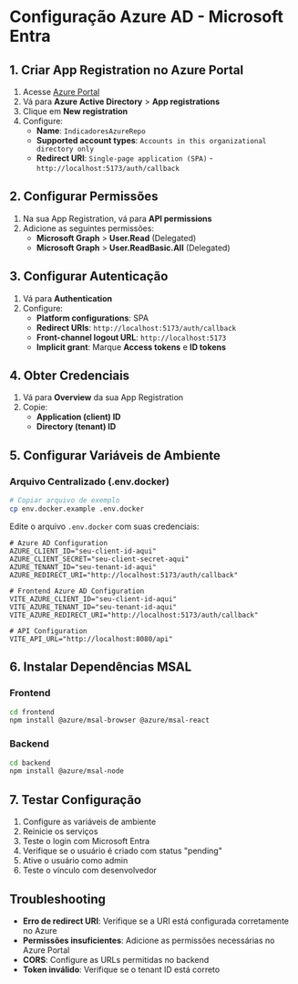 # Configuração Azure AD - Microsoft Entra

## 1. Criar App Registration no Azure Portal

1. Acesse [Azure Portal](https://portal.azure.com)
2. Vá para **Azure Active Directory** > **App registrations**
3. Clique em **New registration**
4. Configure:
   - **Name**: `IndicadoresAzureRepo`
   - **Supported account types**: `Accounts in this organizational directory only`
   - **Redirect URI**: `Single-page application (SPA)` - `http://localhost:5173/auth/callback`

## 2. Configurar Permissões

1. Na sua App Registration, vá para **API permissions**
2. Adicione as seguintes permissões:
   - **Microsoft Graph** > **User.Read** (Delegated)
   - **Microsoft Graph** > **User.ReadBasic.All** (Delegated)

## 3. Configurar Autenticação

1. Vá para **Authentication**
2. Configure:
   - **Platform configurations**: SPA
   - **Redirect URIs**: `http://localhost:5173/auth/callback`
   - **Front-channel logout URL**: `http://localhost:5173`
   - **Implicit grant**: Marque **Access tokens** e **ID tokens**

## 4. Obter Credenciais

1. Vá para **Overview** da sua App Registration
2. Copie:
   - **Application (client) ID**
   - **Directory (tenant) ID**

## 5. Configurar Variáveis de Ambiente

### Arquivo Centralizado (.env.docker)
```bash
# Copiar arquivo de exemplo
cp env.docker.example .env.docker
```

Edite o arquivo `.env.docker` com suas credenciais:
```env
# Azure AD Configuration
AZURE_CLIENT_ID="seu-client-id-aqui"
AZURE_CLIENT_SECRET="seu-client-secret-aqui"
AZURE_TENANT_ID="seu-tenant-id-aqui"
AZURE_REDIRECT_URI="http://localhost:5173/auth/callback"

# Frontend Azure AD Configuration
VITE_AZURE_CLIENT_ID="seu-client-id-aqui"
VITE_AZURE_TENANT_ID="seu-tenant-id-aqui"
VITE_AZURE_REDIRECT_URI="http://localhost:5173/auth/callback"

# API Configuration
VITE_API_URL="http://localhost:8080/api"
```

## 6. Instalar Dependências MSAL

### Frontend
```bash
cd frontend
npm install @azure/msal-browser @azure/msal-react
```

### Backend
```bash
cd backend
npm install @azure/msal-node
```

## 7. Testar Configuração

1. Configure as variáveis de ambiente
2. Reinicie os serviços
3. Teste o login com Microsoft Entra
4. Verifique se o usuário é criado com status "pending"
5. Ative o usuário como admin
6. Teste o vínculo com desenvolvedor

## Troubleshooting

- **Erro de redirect URI**: Verifique se a URI está configurada corretamente no Azure
- **Permissões insuficientes**: Adicione as permissões necessárias no Azure Portal
- **CORS**: Configure as URLs permitidas no backend
- **Token inválido**: Verifique se o tenant ID está correto
